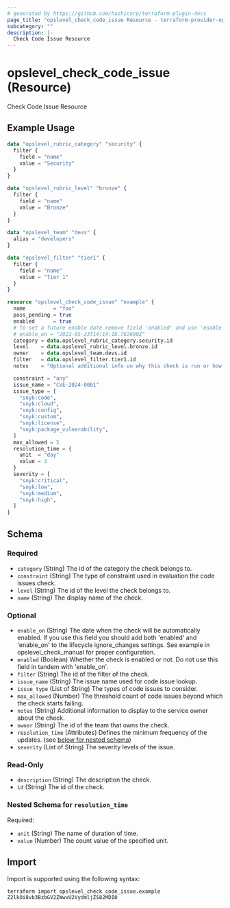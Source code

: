 ```yaml
---
# generated by https://github.com/hashicorp/terraform-plugin-docs
page_title: "opslevel_check_code_issue Resource - terraform-provider-opslevel"
subcategory: ""
description: |-
  Check Code Issue Resource
---
```


# opslevel_check_code_issue (Resource)

Check Code Issue Resource

## Example Usage

```terraform
data "opslevel_rubric_category" "security" {
  filter {
    field = "name"
    value = "Security"
  }
}

data "opslevel_rubric_level" "bronze" {
  filter {
    field = "name"
    value = "Bronze"
  }
}

data "opslevel_team" "devs" {
  alias = "developers"
}

data "opslevel_filter" "tier1" {
  filter {
    field = "name"
    value = "Tier 1"
  }
}

resource "opslevel_check_code_issue" "example" {
  name         = "foo"
  pass_pending = true
  enabled      = true
  # To set a future enable date remove field 'enabled' and use 'enable_on'
  # enable_on = "2022-05-23T14:14:18.782000Z"
  category = data.opslevel_rubric_category.security.id
  level    = data.opslevel_rubric_level.bronze.id
  owner    = data.opslevel_team.devs.id
  filter   = data.opslevel_filter.tier1.id
  notes    = "Optional additional info on why this check is run or how to fix it"

  constraint = "any"
  issue_name = "CVE-2024-0001"
  issue_type = [
    "snyk:code",
    "snyk:cloud",
    "snyk:config",
    "snyk:custom",
    "snyk:license",
    "snyk:package_vulnerability",
  ]
  max_allowed = 5
  resolution_time = {
    unit  = "day"
    value = 3
  }
  severity = [
    "snyk:critical",
    "snyk:low",
    "snyk:medium",
    "snyk:high",
  ]
}
```

<!-- schema generated by tfplugindocs -->
## Schema

### Required

- `category` (String) The id of the category the check belongs to.
- `constraint` (String) The type of constraint used in evaluation the code issues check.
- `level` (String) The id of the level the check belongs to.
- `name` (String) The display name of the check.

### Optional

- `enable_on` (String) The date when the check will be automatically enabled.
 If you use this field you should add both 'enabled' and 'enable_on' to the lifecycle ignore_changes settings.
 See example in opslevel_check_manual for proper configuration.
- `enabled` (Boolean) Whether the check is enabled or not.  Do not use this field in tandem with 'enable_on'.
- `filter` (String) The id of the filter of the check.
- `issue_name` (String) The issue name used for code issue lookup.
- `issue_type` (List of String) The types of code issues to consider.
- `max_allowed` (Number) The threshold count of code issues beyond which the check starts failing.
- `notes` (String) Additional information to display to the service owner about the check.
- `owner` (String) The id of the team that owns the check.
- `resolution_time` (Attributes) Defines the minimum frequency of the updates. (see [below for nested schema](#nestedatt--resolution_time))
- `severity` (List of String) The severity levels of the issue.

### Read-Only

- `description` (String) The description the check.
- `id` (String) The id of the check.

<a id="nestedatt--resolution_time"></a>
### Nested Schema for `resolution_time`

Required:

- `unit` (String) The name of duration of time.
- `value` (Number) The count value of the specified unit.

## Import

Import is supported using the following syntax:

```shell
terraform import opslevel_check_code_issue.example Z2lkOi8vb3BzbGV2ZWwvU2VydmljZS82MDI0
```
